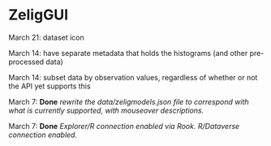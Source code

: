 ZeligGUI
========

March 21: dataset icon

March 14: have separate metadata that holds the histograms (and other pre-processed data)

March 14: subset data by observation values, regardless of whether or not the API yet supports this

March 7: **Done** *rewrite the data/zeligmodels.json file to correspond with what is currently supported, with mouseover descriptions.*  

March 7: **Done** *Explorer/R connection enabled via Rook.  R/Dataverse connection enabled.*

